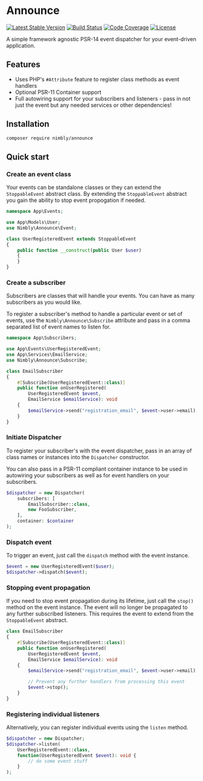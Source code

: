 # Announce

[![Latest Stable Version](https://img.shields.io/packagist/v/nimbly/Announce.svg?style=flat-square)](https://packagist.org/packages/nimbly/Announce)
[![Build Status](https://img.shields.io/travis/nimbly/Announce.svg?style=flat-square)](https://travis-ci.org/nimbly/Announce)
[![Code Coverage](https://img.shields.io/coveralls/github/nimbly/Announce.svg?style=flat-square)](https://coveralls.io/github/nimbly/Announce)
[![License](https://img.shields.io/github/license/nimbly/Announce.svg?style=flat-square)](https://packagist.org/packages/nimbly/Announce)

A simple framework agnostic PSR-14 event dispatcher for your event-driven application.

## Features

* Uses PHP's `#Attribute` feature to register class methods as event handlers
* Optional PSR-11 Container support
* Full autowiring support for your subscribers and listeners - pass in not just the event but any needed services or other dependencies!

## Installation

```bash
composer require nimbly/announce
```

## Quick start

### Create an event class

Your events can be standalone classes or they can extend the `StoppableEvent` abstract class. By extending the `StoppableEvent` abstract you gain the ability to stop event propogation if needed.

```php
namespace App\Events;

use App\Models\User;
use Nimbly\Announce\Event;

class UserRegisteredEvent extends StoppableEvent
{
	public function __construct(public User $user)
	{
	}
}
```

### Create a subscriber

Subscribers are classes that will handle your events. You can have as many subscribers as you would like.

To register a subscriber's method to handle a particular event or set of events, use the `Nimbly\Announce\Subscribe` attribute and pass in a comma separated list of event names to listen for.

```php
namespace App\Subscribers;

use App\Events\UserRegisteredEvent;
use App\Services\EmailService;
use Nimbly\Announce\Subscribe;

class EmailSubscriber
{
	#[Subscribe(UserRegisteredEvent::class)]
	public function onUserRegistered(
		UserRegisteredEvent $event,
		EmailService $emailService): void
	{
		$emailService->send("registration_email", $event->user->email);
	}
}
```

### Initiate Dispatcher

To register your subscriber's with the event dispatcher, pass in an array of class names or instances into the `Dispatcher` constructor.

You can also pass in a PSR-11 compliant container instance to be used in autowiring your subscribers as well as for event handlers on your subscribers.

```php
$dispatcher = new Dispatcher(
	subscribers: [
		EmailSubscriber::class,
		new FooSubscriber,
	],
	container: $container
);
```

### Dispatch event

To trigger an event, just call the `dispatch` method with the event instance.

```php
$event = new UserRegisteredEvent($user);
$dispatcher->dispatch($event);
```

### Stopping event propagation

If you need to stop event propagation during its lifetime, just call the `stop()` method on the event instance. The event will no longer be propagated to any further subscribed listeners. This requires the event to extend from the `StoppableEvent` abstract.

```php
class EmailSubscriber
{
	#[Subscribe(UserRegisteredEvent::class)]
	public function onUserRegistered(
		UserRegisteredEvent $event,
		EmailService $emailService): void
	{
		$emailService->send("registration_email", $event->user->email);

		// Prevent any further handlers from processing this event
		$event->stop();
	}
}
```

### Registering individual listeners

Alternatively, you can register individual events using the `listen` method.

```php
$dispatcher = new Dispatcher;
$dispatcher->listen(
	UserRegisteredEvent::class,
	function(UserRegisteredEvent $event): void {
		// do some event stuff
	}
);
```